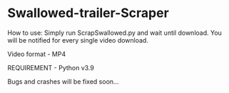 # Swallowed-trailer-Scraper
How to use: Simply run ScrapSwallowed.py and wait until download. You will be notified for every single video download.

Video format - MP4

REQUIREMENT - Python v3.9 

Bugs and crashes will be fixed soon...

